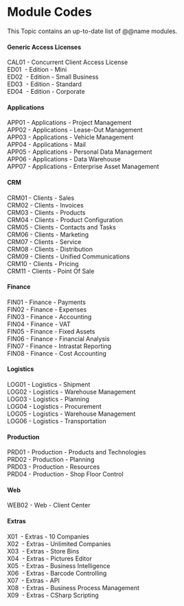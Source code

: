 # Module Codes

This Topic contains an up-to-date list of  @@name modules.

#### Generic Access Licenses

CAL01 - Concurrent Client Access License <br>
ED01  - Edition - Mini <br>
ED02  - Edition - Small Business <br>
ED03  - Edition - Standard <br>
ED04  - Edition - Corporate <br>

#### Applications

APP01 - Applications - Project Management <br>
APP02 - Applications - Lease-Out Management <br>
APP03 - Applications - Vehicle Management <br>
APP04 - Applications - Mail <br>
APP05 - Applications - Personal Data Management <br>
APP06 - Applications - Data Warehouse <br>
APP07 - Applications - Enterprise Asset Management

#### CRM

CRM01 - Clients - Sales <br>
CRM02 - Clients - Invoices <br>
CRM03 - Clients - Products <br>
CRM04 - Clients - Product Configuration <br>
CRM05 - Clients - Contacts and Tasks <br>
CRM06 - Clients - Marketing <br>
CRM07 - Clients - Service <br>
CRM08 - Clients - Distribution <br>
CRM09 - Clients - Unified Communications <br>
CRM10 - Clients - Pricing <br>
CRM11 - Clients - Point Of Sale

#### Finance

FIN01 - Finance - Payments <br>
FIN02 - Finance - Expenses <br>
FIN03 - Finance - Accounting <br>
FIN04 - Finance - VAT <br>
FIN05 - Finance - Fixed Assets <br>
FIN06 - Finance - Financial Analysis <br>
FIN07 - Finance - Intrastat Reporting <br>
FIN08 - Finance - Cost Accounting 

#### Logistics

LOG01 - Logistics - Shipment <br>
LOG02 - Logistics - Warehouse Management <br>
LOG03 - Logistics - Planning <br>
LOG04 - Logistics - Procurement <br>
LOG05 - Logistics - Warehouse Management <br>
LOG06 - Logistics - Transportation


#### Production

PRD01 - Production - Products and Technologies <br>
PRD02 - Production - Planning <br>
PRD03 - Production - Resources <br>
PRD04 - Production - Shop Floor Control <br>

#### Web

WEB02 - Web - Client Center 

#### Extras

X01  - Extras - 10 Companies <br>
X02  - Extras - Unlimited Companies <br>
X03  - Extras - Store Bins <br>
X04  - Extras - Pictures Editor <br>
X05  - Extras - Business Intelligence <br>
X06  - Extras - Barcode Controlling <br>
X07  - Extras - API <br>
X08  - Extras - Business Process Management <br>
X09  - Extras - CSharp Scripting <br>
